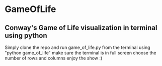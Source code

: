 # GameOfLife
Conway's Game of Life visualization in terminal using python
--------------------------------------------------------------
Simply clone the repo and run game_of_life.py from the terminal using "python game_of_life"
make sure the terminal is in full screen
choose the number of rows and columns
enjoy the show :)
